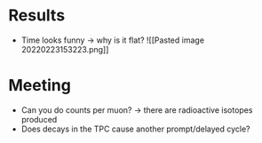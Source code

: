 # Results
- Time looks funny -> why is it flat?
![[Pasted image 20220223153223.png]]

# Meeting
- Can you do counts per muon? -> there are radioactive isotopes produced
- Does decays in the TPC cause another prompt/delayed cycle?

